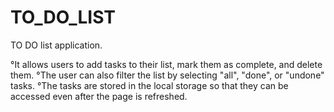 # TO_DO_LIST

TO DO list application. 

°It allows users to add tasks to their list, mark them as complete, and delete them. 
°The user can also filter the list by selecting "all", "done", or "undone" tasks. 
°The tasks are stored in the local storage so that they can be accessed even after the page is refreshed.
